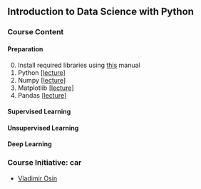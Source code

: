 ## Introduction to Data Science with Python 

### Course Content

#### Preparation

0. Install required libraries using [this](Resources/installation.md) manual
1. Python     [[lecture]](Notebooks/intro_to_python.ipynb)  
2. Numpy      [[lecture]](Notebooks/intro_to_numpy.ipynb)   
3. Matplotlib [[lecture]](Notebooks/intro_to_matplotlib.ipynb) 
4. Pandas     [[lecture]](Notebooks/intro_to_pandas.ipynb)

#### Supervised Learning
#### Unsupervised Learning
#### Deep Learning


### Course Initiative: car

* [Vladimir Osin](https://www.linkedin.com/in/vosin/) 



